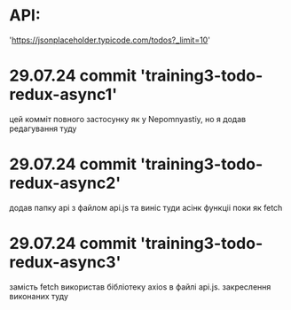 
# API:
'https://jsonplaceholder.typicode.com/todos?_limit=10'

# 29.07.24 commit 'training3-todo-redux-async1'
цей комміт повного застосунку як у Nepomnyastiy, но я додав редагування туду

# 29.07.24 commit 'training3-todo-redux-async2'
додав папку api з файлом api.js та виніс туди асінк функціі поки як fetch

# 29.07.24 commit 'training3-todo-redux-async3'
замість fetch використав бібліотеку axios в файлі api.js. 
закреслення виконаних туду